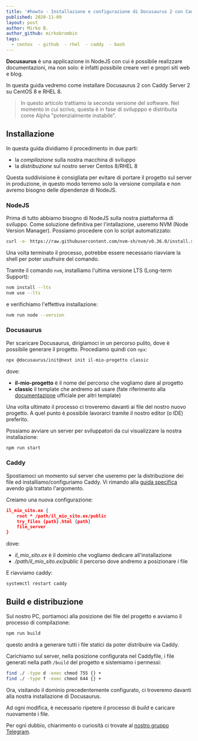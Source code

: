 ```yaml
---
title: '#howto - Installazione e configurazione di Docusaurus 2 con Caddy Server 2 su CentOS 8/RHEL 8'
published: 2020-11-09
layout: post
author: Mirko B.
author_github: mirkobrombin
tags:
  - centos  - github  - rhel  - caddy  - bash
---
```

**Docusaurus** è una applicazione in NodeJS con cui è possibile realizzare documentazioni, ma non solo: è infatti possibile creare veri e propri siti web e blog.

In questa guida vedremo come installare Docusaurus 2 con Caddy Server 2 su CentOS 8 e RHEL 8.

> In questo articolo trattiamo la seconda versione del software. Nel momento in cui scrivo, questa è in fase di svilupppo e distribuita come Alpha "potenzialmente instabile".

## Installazione
In questa guida dividiamo il procedimento in due parti:
- la *compilazione* sulla nostra macchina di sviluppo
- la *distribuzione* sul nostro server Centos 8/RHEL 8

Questa suddivisione è consigliata per evitare di portare il progetto sul server in produzione, in questo modo terremo solo la versione compilata e non avremo bisogno delle dipendenze di NodeJS.

### NodeJS
Prima di tutto abbiamo bisogno di NodeJS sulla nostra piattaforma di sviluppo. Come soluzione definitiva per l'intallazione, useremo NVM (Node Version Manager). Possiamo procedere con lo script automatizzato:

```bash
curl -o- https://raw.githubusercontent.com/nvm-sh/nvm/v0.36.0/install.sh | bash
```

Una volta terminato il processo, potrebbe essere necessario riavviare la shell per poter usufruire del comando.

Tramite il comando `nvm`, installiamo l'ultima versione LTS (Long-term Support):

```bash
nvm install --lts
nvm use --lts
```

e verifichiamo l'effettiva installazione:

```bash
nvm run node --version
```

### Docusaurus
Per scaricare Docusaurus, dirigiamoci in un percorso pulito, dove è possibile generare il progetto. Procediamo quindi con `npx`:

```bash
npx @docusaurus/init@next init il-mio-progetto classic
```

dove:
- **il-mio-progetto** è il nome del percorso che vogliamo dare al progetto
- **classic** il template che andremo ad usare (fate riferimento alla [documentazione](https://v2.docusaurus.io/docs) ufficiale per altri template)

Una volta ultimato il processo ci troveremo davanti ai file del nostro nuovo progetto. A quel punto è possibile lavorarci tramite il nostro editor (o IDE) preferito.

Possiamo avviare un server per sviluppatori da cui visualizzare la nostra installazione:

```bash
npm run start
```

### Caddy
Spostiamoci un momento sul server che useremo per la distribuzione dei file ed installiamo/configuriamo Caddy. Vi rimando alla [guida specifica](https://linuxhub.it/articles/howto-installazione-e-configurazione-di-caddy-server-su-centos-8-rhel-8) avendo già trattato l'argomento.

Creiamo una nuova configurazione:

```json
il_mio_sito.ex {
	root * /path/il_mio_sito.ex/public
    try_files {path}.html {path}
    file_server
}
```

dove:
- *il_mio_sito.ex* è il dominio che vogliamo dedicare all'installazione
- */path/il_mio_sito.ex/public* il percorso dove andremo a posizionare i file

E riavviamo caddy:

```bash
systemctl restart caddy
```

## Build e distribuzione
Sul nostro PC, portiamoci alla posizione dei file del progetto e avviamo il processo di compilazione:

```bash
npm run build
```

questo andrà a generare tutti i file statici da poter distribuire via Caddy.

Carichiamo sul server, nella posizione configurata nel Caddyfile, i file generati nella path `/build` del progetto e sistemiamo i permessi:

```bash
find ./ -type d -exec chmod 755 {} +                                     
find ./ -type f -exec chmod 644 {} +
```

Ora, visitando il dominio precedentemente configurato, ci troveremo davanti alla nostra installazione di Docusaurus.

Ad ogni modifica, è necessario ripetere il processo di *build* e caricare nuovamente i file.

Per ogni dubbio, chiarimento o curiosità ci trovate al [nostro gruppo Telegram](https://t.me/linuxpeople).